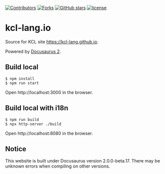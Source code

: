 [![Contributors](https://img.shields.io/github/contributors/KusionStack/kcl-lang.io.svg?style=for-the-badge)](https://github.com/KusionStack/kcl-lang.io/graphs/contributors)
[![Forks](https://img.shields.io/github/forks/KusionStack/kcl-lang.io.svg?style=for-the-badge)](https://github.com/KusionStack/kcl-lang.io/network/members)
[![GitHub stars](https://img.shields.io/github/stars/KusionStack/kcl-lang.io.svg?style=for-the-badge&label=Stars)](https://github.com/KusionStack/kcl-lang.io/)
[![license](https://img.shields.io/github/license/KusionStack/kcl-lang.io.svg?style=for-the-badge)](https://github.com/KusionStack/kcl-lang.io)

# kcl-lang.io

Source for KCL site <https://kcl-lang.github.io>.

Powered by [Docusaurus 2](https://docusaurus.io/).

## Build local

```
$ npm install
$ npm run start
```

Open http://localhost:3000 in the browser.

## Build local with i18n

```
$ npm run build
$ npx http-server ./build
```

Open http://localhost:8080 in the browser.

## Notice

This website is built under Docusaurus version 2.0.0-beta.17. There may be unknown errors when compiling on other versions.
